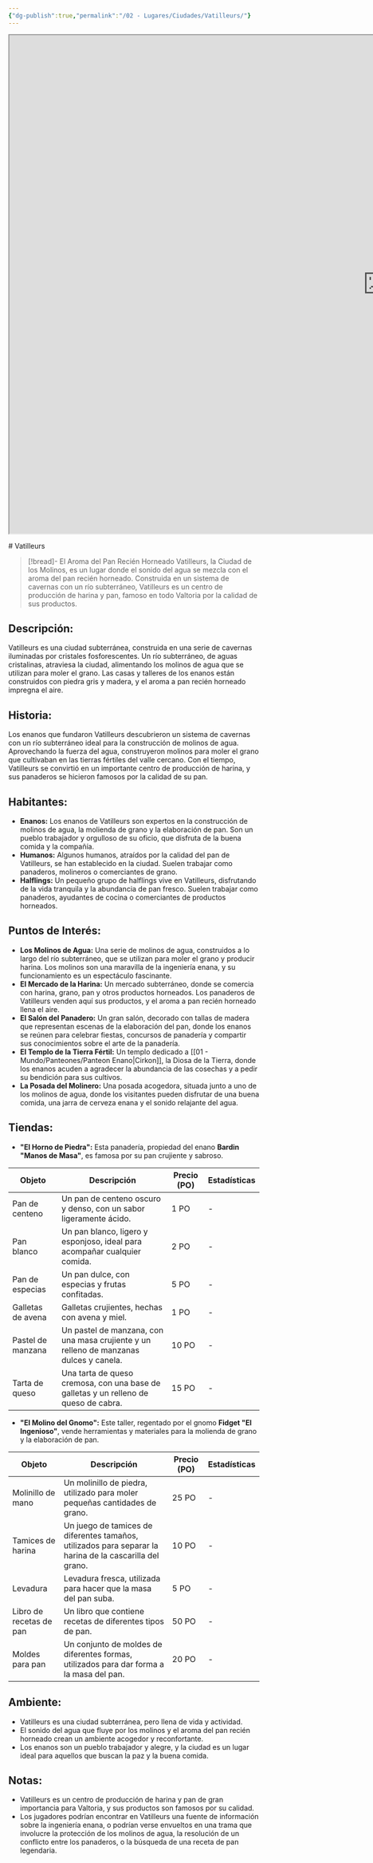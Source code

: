```yaml
---
{"dg-publish":true,"permalink":"/02 - Lugares/Ciudades/Vatilleurs/"}
---
```


<p><span><iframe height="1000" width="1500" src="https://watabou.github.io/city-generator/?size=60&amp;seed=1067&amp;name=Vatilleurs&amp;population=600000&amp;citadel=1&amp;urban_castle=1&amp;plaza=1&amp;temple=1&amp;walls=0&amp;shantytown=0&amp;coast=0&amp;river=0&amp;greens=1&amp;hub=1" sandbox="allow-forms allow-presentation allow-same-origin allow-scripts allow-modals"></iframe></span></p>
# Vatilleurs

> [!bread]-  El Aroma del Pan Recién Horneado
> Vatilleurs,  la Ciudad de los Molinos,  es un lugar donde el sonido del agua se mezcla con el aroma del pan recién horneado.   Construida en un sistema de cavernas con un río subterráneo,  Vatilleurs es un centro de producción de harina y pan,  famoso en todo Valtoria por la calidad de sus productos.  

## Descripción:

Vatilleurs es una ciudad subterránea,  construida en una serie de cavernas iluminadas por cristales fosforescentes.   Un río subterráneo,  de aguas cristalinas,  atraviesa la ciudad,  alimentando los molinos de agua que se utilizan para moler el grano.  Las casas y talleres de los enanos están construidos con piedra gris y madera,  y el aroma a pan recién horneado impregna el aire.

## Historia:

Los enanos que fundaron Vatilleurs  descubrieron un sistema de cavernas con un río subterráneo ideal para la construcción de molinos de agua.   Aprovechando la fuerza del agua,  construyeron molinos para moler el grano que cultivaban en las tierras fértiles del valle cercano.   Con el tiempo,  Vatilleurs se convirtió en un importante centro de producción de harina,  y sus panaderos se hicieron famosos por la calidad de su pan.

## Habitantes:

* **Enanos:**  Los enanos de Vatilleurs son expertos en la construcción de molinos de agua,  la molienda de grano y la elaboración de pan.  Son un pueblo trabajador y orgulloso de su oficio,  que disfruta de la buena comida y la compañía.
* **Humanos:**  Algunos humanos,  atraídos por la calidad del pan de Vatilleurs,  se han establecido en la ciudad.  Suelen trabajar como panaderos,  molineros o comerciantes de grano.
* **Halflings:**  Un pequeño grupo de halflings vive en Vatilleurs,  disfrutando de la vida tranquila y la abundancia de pan fresco.  Suelen trabajar como panaderos,  ayudantes de cocina o comerciantes de productos horneados.

## Puntos de Interés:

* **Los Molinos de Agua:**  Una serie de molinos de agua,  construidos a lo largo del río subterráneo,  que se utilizan para moler el grano y producir harina.  Los molinos son una maravilla de la ingeniería enana,  y su funcionamiento es un espectáculo fascinante.
* **El Mercado de la Harina:**  Un mercado subterráneo,  donde se comercia con harina,  grano,  pan y otros productos horneados.  Los panaderos de Vatilleurs  venden aquí sus productos,  y el aroma a pan recién horneado llena el aire.
* **El Salón del Panadero:**  Un gran salón,  decorado con tallas de madera que representan escenas de la elaboración del pan,  donde los enanos se reúnen para celebrar fiestas,  concursos de panadería y compartir sus conocimientos sobre el arte de la panadería.
* **El Templo de la Tierra Fértil:**  Un templo dedicado a [[01 - Mundo/Panteones/Panteon Enano\|Cirkon]],  la Diosa de la Tierra,  donde los enanos acuden a agradecer la abundancia de las cosechas y a pedir su bendición para sus cultivos.
* **La Posada del Molinero:**  Una posada acogedora,  situada junto a uno de los molinos de agua,  donde los visitantes pueden disfrutar de una buena comida,  una jarra de cerveza enana y el sonido relajante del agua.

## Tiendas:

* **"El Horno de Piedra":**  Esta panadería,  propiedad del enano **Bardin "Manos de Masa"**,  es famosa por su pan crujiente y sabroso.

| Objeto | Descripción | Precio (PO) | Estadísticas |
|---|---|---|---|
| Pan de centeno |  Un pan de centeno oscuro y denso,  con un sabor ligeramente ácido. | 1 PO | - |
| Pan blanco |  Un pan blanco,  ligero y esponjoso,  ideal para acompañar cualquier comida. | 2 PO | - |
| Pan de especias | Un pan dulce,  con especias y frutas confitadas. | 5 PO | - |
| Galletas de avena |  Galletas crujientes,  hechas con avena y miel. | 1 PO | - |
| Pastel de manzana | Un pastel de manzana,  con una masa crujiente y un relleno de manzanas dulces y canela. | 10 PO |  - |
| Tarta de queso | Una tarta de queso cremosa,  con una base de galletas y un relleno de queso de cabra. | 15 PO |  - |

* **"El Molino del Gnomo":**  Este taller,  regentado por el gnomo **Fidget "El Ingenioso"**,  vende herramientas y materiales para la molienda de grano y la elaboración de pan.

| Objeto | Descripción | Precio (PO) | Estadísticas |
|---|---|---|---|
| Molinillo de mano |  Un molinillo de piedra,  utilizado para moler pequeñas cantidades de grano. | 25 PO |  - |
| Tamices de harina | Un juego de tamices de diferentes tamaños,  utilizados para separar la harina de la cascarilla del grano. | 10 PO | - |
| Levadura |  Levadura fresca,  utilizada para hacer que la masa del pan suba. | 5 PO | - |
| Libro de recetas de pan |  Un libro que contiene recetas de diferentes tipos de pan. | 50 PO |  - |
| Moldes para pan |  Un conjunto de moldes de diferentes formas,  utilizados para dar forma a la masa del pan. | 20 PO | - |


## Ambiente:

* Vatilleurs es una ciudad subterránea,  pero llena de vida y actividad.
* El sonido del agua que fluye por los molinos y el aroma del pan recién horneado crean un ambiente acogedor y reconfortante.  
* Los enanos son un pueblo trabajador y alegre,  y la ciudad es un lugar ideal para aquellos que buscan la paz y la buena comida.

## Notas:

* Vatilleurs es un centro de producción de harina y pan de gran importancia para Valtoria,  y sus productos son famosos por su calidad.
* Los jugadores podrían encontrar en Vatilleurs  una fuente de información sobre la ingeniería enana,  o podrían verse envueltos en una trama que involucre la protección de los molinos de agua,  la resolución de un conflicto entre los panaderos,  o la búsqueda de una receta de pan legendaria.


